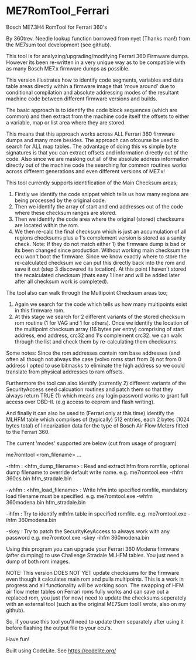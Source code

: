 # ME7RomTool_Ferrari
   Bosch ME7.3H4 RomTool for Ferrari 360's 

   By 360trev. Needle lookup function borrowed from nyet (Thanks man!) from
   the ME7sum tool development (see github).
           
   This tool is for analyzing/upgrading/modifying Ferrari 360 Firmware dumps.
   However its been re-written in a very unique way as to be compatible with
   as many Bosch ME7.x firmware dumps as possible.
   
   This version illustrates how to identify code segments, variables and data 
   table areas directly within a firmware image that 'move around' due to 
   conditional compilation and absolute addressing modes of the resultant
   machine code between different firmware versions and builds. 
   
   The basic approach is to identify the code block sequences (which are common) 
   and then extract from the machine code itself the offsets to either a variable,
   map or list area where they are stored. 
   
   This means that this approach works across ALL Ferrari 360 firmware dumps and
   many more besides. The approach can ofcourse be used to search for ALL map 
   tables. The advantage of doing this vs simple byte signatures is that you can 
   extract offsets and information directly out of the code. Also since we are
   masking out all of the absolute address information directly out of the machine
   code the searching for common routines works across different generations and
   even different versions of ME7.x! 
	
   This tool currently supports identification of the Main Checksum areas;
   1. Firstly we identify the code snippet which tells us how many regions are
   being processed by the original code.
   2. Then we identify the array of start and end addresses out of the code where 
   these checksum ranges are stored.
   3. Then we identify the code area where the original (stored) checksums are
   located within the rom.
   4. We then re-calc the final checksum which is just an accumulation of all 
   regions checksums plus a 1's complement version is stored as a sanity check.
   Note: If they do not match either 1) the firmware dump is bad or its been changed
   since production. Without working main checksum the ecu won't boot the firmware.
   Since we know exactly where to store the re-calculated checksum we can put this
   directly back into the rom and save it out (step 3 discovered its location).
   At this point I haven't stored the recalculated checksum (thats easy 1 liner and
   will be added later after all checksum work is completed).
   
   The tool also can walk through the Multipoint Checksum areas too;
   1. Again we search for the code which tells us how many multipoints exist in
   this firmware rom.
   2. At this stage we search for 2 different variants of the stored checksum
   rom routine (1 for VAG and 1 for others). Once we identify the location of the
   multipoint checksum array (16 bytes per entry) comprising of start address,
   end address, crc32 and 1's complement crc32. we can walk through the list
   and check them by re-calculating them checksums.
   
   Some notes: Since the rom addresses contain rom base addresses (and often 
   all though not always the case (volvo roms start from 0) not from 0 address I
   opted to use bitmasks to eliminate the high address so we could translate from
   physical addresses to ram offsets.
   
   Furthermore the tool can also identify (currently 2) different variants of
   the SecurityAccess seed calcuation routines and patch them so that they always
   return TRUE (1) which means any login password works to grant full access over
   OBD-II. (e.g access to eeprom and flash writing).
   
   And finally it can also be used to (Ferrari only at this time) identify the
   MLHFM table which comprises of (typically) 512 entries, each 2 bytes 
   (1024 bytes total) of linearization data for the type of Bosch Air Flow Meters
   fitted to the Ferrari 360.

   The current 'modes' supported are below (cut from usage of program)
  
   me7romtool <mode> <rom_filename> <extra options> ...

   -rhfm :  <hfm_dump_filename> : Read and extract hfm from romfile, optional dump filename to override default write name.
    e.g.     me7romtool.exe -rhfm 360cs.bin hfm_stradale.bin

   -whfm :  <hfm_load_filename> : Write hfm into specified romfile, mandatory load filename must be specified.
   e.g.      me7romtool.exe -whfm 360modena.bin hfm_stradale.bin

   -ihfm : Try to identify mlhfm table in specified romfile.
   e.g.      me7romtool.exe -ihfm 360modena.bin

   -skey : Try to patch the SecurityKeyAccess to always work with any password
   e.g.      me7romtool.exe -skey -ihfm 360modena.bin

   Using this program you can upgrade your Ferrari 360 Modena firmware (after dumping)
   to use Challenge Stradale MLHFM tables. You just need a dump of both rom images.
 
   NOTE: This version DOES NOT YET update checksums for the firmware even though it
   calculates main rom and pulls multipoints. This is a work in progress and all functionality
   will be working soon. The swapping of HFM air flow meter tables on Ferrari roms fully works
   and can save out a replaced rom, you just (for now) need to update the checksums seperately
   with an external tool (such as  the original ME7Sum tool I wrote, also on my github).
   
   So, if you use this tool you'll need to update them separately after
   using it before flashing the output file to your ecu's.
   
   Have fun!
   
   Built using CodeLite.
   See https://codelite.org/


